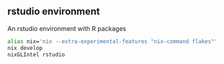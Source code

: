 ## rstudio environment 

An rstudio environment with R packages

```bash
alias nix='nix --extra-experimental-features "nix-command flakes"'
nix develop
nixGLIntel rstudio
```
